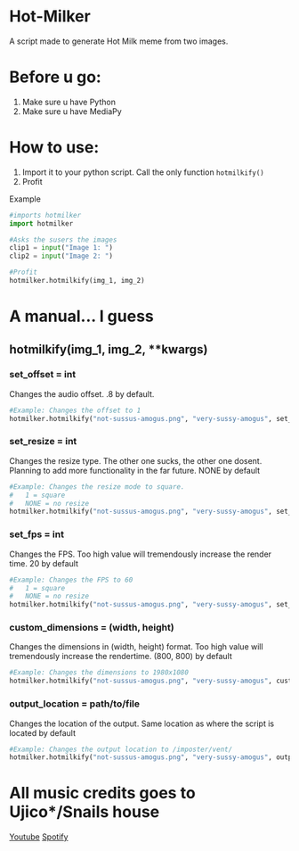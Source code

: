 # Hot-Milker
A script made to generate Hot Milk meme from two images.

# Before u go:
1. Make sure u have Python
2. Make sure u have MediaPy

# How to use:

1. Import it to your python script. Call the only function ```hotmilkify()```
2. Profit

Example
```python
#imports hotmilker
import hotmilker

#Asks the susers the images
clip1 = input("Image 1: ")
clip2 = input("Image 2: ")

#Profit
hotmilker.hotmilkify(img_1, img_2)
```

# A manual... I guess
## hotmilkify(img_1, img_2, **kwargs)
### set_offset = int
Changes the audio offset. .8 by default.

```python
#Example: Changes the offset to 1
hotmilker.hotmilkify("not-sussus-amogus.png", "very-sussy-amogus", set_offset = 1)
```

### set_resize = int
Changes the resize type. The other one sucks, the other one dosent. Planning to add more functionality in the far future. NONE by default
```python
#Example: Changes the resize mode to square.
#   1 = square
#   NONE = no resize
hotmilker.hotmilkify("not-sussus-amogus.png", "very-sussy-amogus", set_resize = 1)
```

### set_fps = int
Changes the FPS. Too high value will tremendously increase the render time. 20 by default
```python
#Example: Changes the FPS to 60
#   1 = square
#   NONE = no resize
hotmilker.hotmilkify("not-sussus-amogus.png", "very-sussy-amogus", set_fps = 60)
```

### custom_dimensions = (width, height)
Changes the dimensions in (width, height) format. Too high value will tremendously increase the rendertime. (800, 800) by default
```python
#Example: Changes the dimensions to 1980x1080
hotmilker.hotmilkify("not-sussus-amogus.png", "very-sussy-amogus", custom_dimesions = (1980,1080))
```

### output_location = path/to/file
Changes the location of the output. Same location as where the script is located by default
```python
#Example: Changes the output location to /imposter/vent/
hotmilker.hotmilkify("not-sussus-amogus.png", "very-sussy-amogus", output_location = "/imposter/vent/")
```

# All music credits goes to Ujico*/Snails house
[Youtube](https://www.youtube.com/user/loudnessfete)
[Spotify](https://open.spotify.com/artist/29O9ZebFa65aIEvMaW5pQY?si=zQ1XNIuFQAC5gXAinXYXgQ&dl_branch=1)
